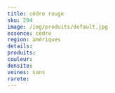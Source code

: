 ```yaml
---
title: cèdre rouge
sku: 204
image: /img/produits/default.jpg
essence: cèdre
region: amériques
details: 
produits:
couleur: 
densite: 
veines: sans
rarete: 
---
```

